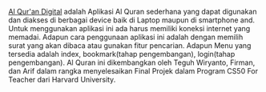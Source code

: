 <a href="/">Al Qur'an Digital</a> adalah Aplikasi Al Quran sederhana yang dapat digunakan dan diakses di berbagai device baik di Laptop maupun di smartphone and. Untuk menggunakan aplikasi ini ada harus memiliki koneksi internet yang memadai. Adapun cara penggunaan aplikasi ini adalah dengan memilih surat yang akan dibaca atau gunakan fitur pencarian. Adapun Menu yang tersedia adalah index, bookmark(tahap pengembangan), login(tahap pengembangan). Al Quran ini dikembangkan oleh Teguh Wiryanto, Firman, dan Arif dalam rangka menyelesaikan Final Projek dalam Program CS50 For Teacher dari Harvard University.
